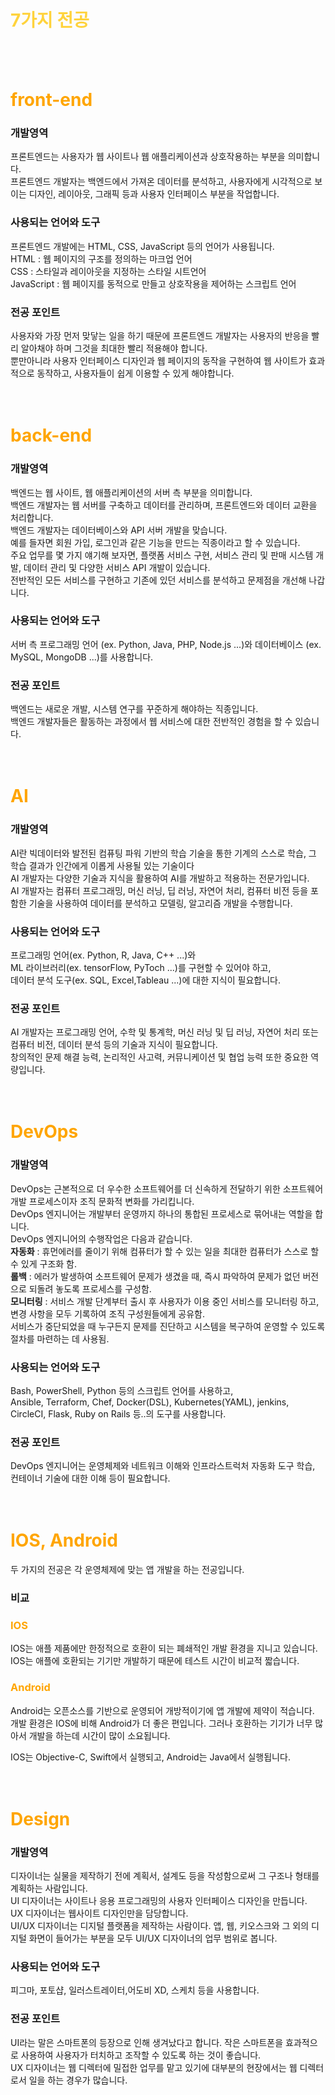  # <span style = "color:#ffd33d">7가지 전공</span>

<br><br>

# <span style = "color:orange"> front-end </span>

### 개발영역
 프론트엔드는 사용자가 웹 사이트나 웹 애플리케이션과 상호작용하는 부분을 의미합니다.<br>
 프론트엔드 개발자는 백엔드에서 가져온 데이터를 분석하고, 사용자에게 시각적으로 보이는 디자인, 레이아웃, 그래픽 등과 사용자 인터페이스 부분을 작업합니다.<br>

 ### 사용되는 언어와 도구
 프론트엔드 개발에는 HTML, CSS, JavaScript 등의 언어가 사용됩니다.<br>
 HTML : 웹 페이지의 구조를 정의하는 마크업 언어<br>
 CSS :  스타일과 레이아웃을 지정하는 스타일 시트언어 <br>
 JavaScript : 웹 페이지를 동적으로 만들고 상호작용을 제어하는 스크립트 언어
 <br>

 ### 전공 포인트
 사용자와 가장 먼저 맞닿는 일을 하기 때문에 프론트엔드 개발자는 사용자의 반응을 빨리 알아채야 하며 그것을 최대한 빨리 적용해야 합니다.
<br>
뿐만아니라 사용자 인터페이스 디자인과 웹 페이지의 동작을 구현하여 웹 사이트가 효과적으로 동작하고, 사용자들이 쉽게 이용할 수 있게 해야합니다.<br><br><br>

# <span style = "color:orange">back-end</span>

### 개발영역
 백엔드는 웹 사이트, 웹 애플리케이션의 서버 측 부분을 의미합니다.<br>
백엔드 개발자는 웹 서버를 구축하고 데이터를 관리하며, 프론트엔드와 데이터 교환을 처리합니다.<br>
 백엔드 개발자는 데이터베이스와 API 서버 개발을 맞습니다.<br>
 예를 들자면 회원 가입, 로그인과 같은 기능을 만드는 직종이라고 할 수 있습니다.<br>
 주요 업무를 몇 가지 얘기해 보자면, 플랫폼 서비스 구현, 서비스 관리 및 판매 시스템 개발, 데이터 관리 및 다양한 서비스 API 개발이 있습니다.<br>
 전반적인 모든 서비스를 구현하고 기존에 있던 서비스를 분석하고 문제점을 개선해 나갑니다. <br>

 ### 사용되는 언어와 도구
 서버 측 프로그래밍 언어 (ex. Python, Java, PHP, Node.js ...)와 데이터베이스 (ex. MySQL, MongoDB ...)를 사용합니다.<br>

 ### 전공 포인트
 백엔드는 새로운 개발, 시스템 연구를 꾸준하게 해야하는 직종입니다.<br>
 백엔드 개발자들은 활동하는 과정에서 웹 서비스에 대한 전반적인 경험을 할 수 있습니다.<br><br><br>

# <span style = "color:orange">AI</span>

### 개발영역
AI란 빅데이터와 발전된 컴퓨팅 파워 기반의 학습 기술을 통한 기계의 스스로 학습, 그 학습 결과가 인간에게 이롭게 사용될 있는 기술이다<br>
 AI 개발자는 다양한 기술과 지식을 활용하여 AI를 개발하고 적용하는 전문가입니다.<br>
 AI 개발자는 컴퓨터 프로그래밍, 머신 러닝, 딥 러닝, 자연어 처리, 컴퓨터 비전 등을 포함한 기술을 사용하여 데이터를 분석하고 모델링, 알고리즘 개발을 수행합니다.<br>


 ### 사용되는 언어와 도구
 프로그래밍 언어(ex. Python, R, Java, C++ ...)와 <br> ML 라이브러리(ex. tensorFlow, PyToch ...)를 구현할 수 있어야 하고,<br> 데이터 분석 도구(ex. SQL, Excel,Tableau ...)에 대한 지식이 필요합니다.<br>

 ### 전공 포인트
 AI 개발자는 프로그래밍 언어, 수학 및 통계학, 머신 러닝 및 딥 러닝, 자연어 처리 또는 컴퓨터 비전, 데이터 분석 등의 기술과 지식이 필요합니다.<br>
 창의적인 문제 해결 능력, 논리적인 사고력, 커뮤니케이션 및 협업 능력 또한 중요한 역량입니다.<br><br><br>

# <span style = "color:orange">DevOps</span>

### 개발영역
 DevOps는 근본적으로 더 우수한 소프트웨어를 더 신속하게 전달하기 위한 소프트웨어 개발 프로세스이자 조직 문화적 변화를 가리킵니다.<br>
 DevOps 엔지니어는 개발부터 운영까지 하나의 통합된 프로세스로 묶어내는 역할을 합니다.<br>
 DevOps 엔지니어의 수행작업은 다음과 같습니다.<br>
 **자동화** : 휴먼에러를 줄이기 위해 컴퓨터가 할 수 있는 일을 최대한 컴퓨터가 스스로 할 수 있게 구조화 함.<br>
 **롤백** : 에러가 발생하여 소프트웨어 문제가 생겼을 때, 즉시 파악하여 문제가 없던 버전으로 되돌려 놓도록 프로세스를 구성함.<br>
 **모니터링** : 서비스 개발 단계부터 출시 후 사용자가 이용 중인 서비스를 모니터링 하고, 변경 사항을 모두 기록하여 조직 구성원들에게 공유함.<br>
서비스가 중단되었을 때 누구든지 문제를 진단하고 시스템을 복구하여 운영할 수 있도록 절차를 마련하는 데 사용됨.<br>

 ### 사용되는 언어와 도구
 Bash, PowerShell, Python 등의 스크립트 언어를 사용하고,<br>Ansible, Terraform, Chef, Docker(DSL), Kubernetes(YAML), jenkins, CircleCI, Flask, Ruby on Rails 등..의 도구를 사용합니다.<br>

 ### 전공 포인트
 DevOps 엔지니어는 운영체제와 네트워크 이해와 인프라스트럭처 자동화 도구 학습, 컨테이너 기술에 대한 이해 등이 필요합니다.<br><br><br>

# <span style = "color:orange">IOS, Android</span>
 두 가지의 전공은 각 운영체제에 맞는 앱 개발을 하는 전공입니다.

 ### 비교

 ### <span style = "color:orange">IOS</span>
 IOS는 애플 제품에만 한정적으로 호환이 되는 폐쇄적인 개발 환경을 지니고 있습니다.<br>
 IOS는 애플에 호환되는 기기만 개발하기 때문에 테스트 시간이 비교적 짧습니다.<br>

### <span style = "color:orange">Android</span>
 Android는 오픈소스를 기반으로 운영되어 개방적이기에 앱 개발에 제약이 적습니다.<br>
 개발 환경은 IOS에 비해 Android가 더 좋은 편입니다. 그러나 호환하는 기기가 너무 많아서 개발을 하는데 시간이 많이 소요됩니다.<br>

 IOS는 Objective-C, Swift에서 실행되고, Android는 Java에서 실행됩니다. <br><br><br>
 

 # <span style = "color:orange">Design</span>

### 개발영역
 디자이너는 실물을 제작하기 전에 계획서, 설계도 등을 작성함으로써 그 구조나 형태를 계획하는 사람입니다.<br>
 UI 디자이너는 사이트나 응용 프로그래밍의 사용자 인터페이스 디자인을 만듭니다.<br>
 UX 디자이너는 웹사이트 디자인만을 담당합니다.<br>
 UI/UX 디자이너는 디지털 플랫폼을 제작하는 사람이다. 앱, 웹, 키오스크와 그 외의 디지털 화면이 들어가는 부분을 모두 UI/UX 디자이너의 업무 범위로 봅니다.<br>

 ### 사용되는 언어와 도구
  피그마, 포토샵, 일러스트레이터,어도비 XD, 스케치 등을 사용합니다.<br>

 ### 전공 포인트
 UI라는 말은 스마트폰의 등장으로 인해 생겨났다고 합니다. 작은 스마트폰을 효과적으로 사용하여 사용자가 터치하고 조작할 수 있도록 하는 것이 좋습니다.<br>
 UX 디자이너는 웹 디렉터에 밀접한 업무를 맡고 있기에 대부분의 현장에서는 웹 디렉터로서 일을 하는 경우가 많습니다.<br><br><br><br>
